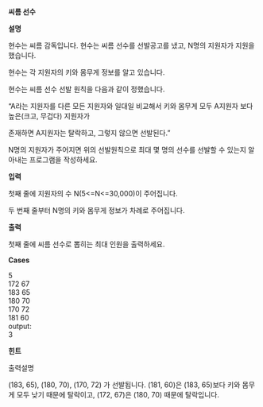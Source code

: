 **씨름 선수**

**설명**

현수는 씨름 감독입니다. 현수는 씨름 선수를 선발공고를 냈고, N명의 지원자가 지원을 했습니다.

현수는 각 지원자의 키와 몸무게 정보를 알고 있습니다.

현수는 씨름 선수 선발 원칙을 다음과 같이 정했습니다.

“A라는 지원자를 다른 모든 지원자와 일대일 비교해서 키와 몸무게 모두 A지원자 보다 높은(크고, 무겁다) 지원자가

존재하면 A지원자는 탈락하고, 그렇지 않으면 선발된다.”

N명의 지원자가 주어지면 위의 선발원칙으로 최대 몇 명의 선수를 선발할 수 있는지 알아내는 프로그램을 작성하세요.

**입력**

첫째 줄에 지원자의 수 N(5<=N<=30,000)이 주어집니다.

두 번째 줄부터 N명의 키와 몸무게 정보가 차례로 주어집니다.

**출력**

첫째 줄에 씨름 선수로 뽑히는 최대 인원을 출력하세요.

**Cases**

5<br>
172 67<br>
183 65<br>
180 70<br>
170 72<br>
181 60<br>
output:<br>
3

**힌트**

출력설명

(183, 65), (180, 70), (170, 72) 가 선발됩니다. (181, 60)은 (183, 65)보다 키와 몸무게 모두 낮기 때문에 탈락이고, (172, 67)은 (180, 70) 때문에 탈락입니다.